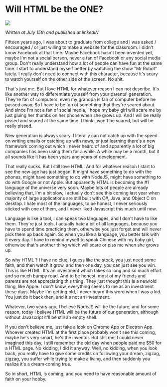 # Will HTML be the ONE?

![](https://media.licdn.com/mpr/mpr/AAEAAQAAAAAAAALEAAAAJGQ4N2ExZmZhLTk0OTUtNDI3Yy1hZWU0LThmMWU2MTNlZGZjNg.jpg)

_Written at July 15th and published at linkedIN_

Fifteen years ago, I was about to graduate from college and I was asked / encouraged / or just willing to make a website for the classroom. I didn't know Facebook at that time. Maybe Facebook hasn't been invented yet, maybe I'm not a social person, never a fan of Facebook or any social media group. Don't really understand how a lot of people can have fun at the same time. I start to understand myself better by watching the show "Mr Robot" lately. I really don't need to connect with this character, because it's scary to watch yourself on the other side of the screen. No shit. 

That's just me. But I love HTML for whatever reason I can not describe. It's like another way to differentiate yourself from your parents' generation. They're fan of computers, even my grandpa is fan of computer before he passed away. So I have to be fan of something that they're scared about. And since I'm not a fan of social media, I hope my baby girl will scare me by just gluing her thumbs on her phone when she grows up. And I will be really pissed and scared at the same time. I think i won't be scared, but will be really pissed. 

New generation is always scary. I literally can not catch up with the speed on writing emails or catching up with news, or just learning there's a new framework coming out which I never heard of and apparently a lot of big companies has been using them for a while. A while may be a month, but it all sounds like it has been years and years of development. 

That really sucks. But I still love HTML. And for whatever reason I start to see the new age has just began. It might have something to do with the phones, might have something to do with NodeJS, might have something to do with Google or not Apple. But apparently HTML is becoming the #1 language of the universe very soon. Maybe lots of people are already believing that, I'm a bit slow, I actually don't see this coming last year when majority of large applications are still built with C#, Java, and Object C on desktop. I hate most of the languages, to be honest, I never seriously sticked with one of them, and I never liked Javascript this much until now.  

Language is like a tool, I can speak two languages, and I don't have to like them. They're just tools, I actually hate a bit of all languages, because you have to spend time practicing them, otherwise you just forget and will never pick them up back again. So when you like a language, you better talk with it every day. I have to remind myself to speak Chinese with my baby girl, otherwise that's another thing which will scare or piss me when she grows up. 

So why HTML ? I have no clue, I guess like the stock, you just need some faith, and then watch it grow, and then one day, you can just see you win. This is like HTML. It's an investment which takes so long and so much effort and so much bumpy road. And to be honest, most of my friends and parents are not appreciating this thing. They just thought this is a new/old thing, like Apple.  I don't know, everything seems to me as an investment these days. Maybe I'm getting old, I never heard this word when I was a kid. You just do it back then, and it's not an investment.

Whatever, two years ago, I believe NodeJS will be the future, and for some reason, today I believe HTML will be the future of our generation, although without Javascript it'll be still an empty shell.

If you don't believe me, just take a look on Chrome App or Electron App. Whoever created HTML at the first place probably won't see this coming, maybe he's very smart, he's the inventor. But shit me, I could never imagined this day, I still remember the old day when people paid me $50 for a HTML page. No kidding, I did it anyway. Well, no kidding, when you look back, you really have to give some credits on following your dream, zigzag, zigzag, you suffer while trying to make a living, and then suddenly you realize it's a dream coming true. 

So in short, HTML is coming, and you need to have reasonable amount of faith on your hobby. 
